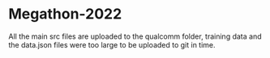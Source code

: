 # Megathon-2022
All the main src files are uploaded to the qualcomm folder, training data and the data.json files were too large to be uploaded to git in time.
